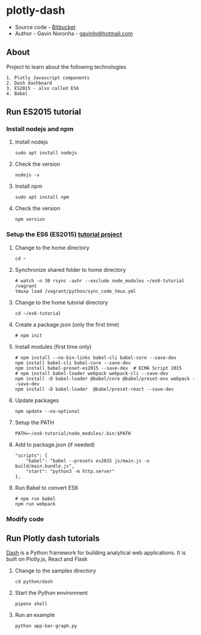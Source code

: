 # plotly-dash

* Source code - [Bitbucket][1]
* Author - Gavin Noronha - <gavinln@hotmail.com>

[1]: https://bitbucket.org/gavinln/plotly-dash/

## About

Project to learn about the following technologies

    1. Plotly Javascript components
    2. Dash dashboard
    3. ES2015 - also called ES6
    4. Babel

## Run ES2015 tutorial

### Install nodejs and npm

1. Install nodejs

    ```
    sudo apt install nodejs
    ```

2. Check the version

    ```
    nodejs -v
    ```

3. Install npm

    ```
    sudo apt install npm
    ```

4. Check the version

    ```
    npm version
    ```

### Setup the ES6 (ES2015) [tutorial project][100]

[100]: https://github.com/ccoenraets/es6-tutorial

1. Change to the home directory

    ```
    cd ~
    ```

2. Synchronize shared folder to home directory

    ```
    # watch -n 30 rsync -avhr --exclude node_modules ~/es6-tutorial /vagrant
    tmuxp load /vagrant/python/sync_code_tmux.yml
    ```

3. Change to the home tutorial directory

    ```
    cd ~/es6-tutorial
    ```

4. Create a package.json (only the first time)

    ```
    # npm init
    ```

5. Install modules (first time only)

    ```
    # npm install --no-bin-links babel-cli babel-core --save-dev
    npm install babel-cli babel-core --save-dev
    npm install babel-preset-es2015 --save-dev  # ECMA Script 2015
    # npm install babel-loader webpack webpack-cli --save-dev
    npm install -D babel-loader @babel/core @babel/preset-env webpack --save-dev
    npm install -D babel-loader  @babel/preset-react --save-dev
    ```

6. Update packages

    ```
    npm update --no-optional
    ```

9. Setup the PATH

    ```
    PATH=~/es6-tutorial/node_modules/.bin:$PATH
    ```

10. Add to package.json (if needed)

    ```
    "scripts": {
        "babel": "babel --presets es2015 js/main.js -o build/main.bundle.js",
        "start": "python3 -m http.server"
    },
    ```

11. Run Babel to convert ES6

    ```
    # npm run babel
    npm run webpack
    ```

### Modify code

## Run Plotly dash tutorials

[Dash][200] is a Python framework for building analytical web applications. It
is built on Plotly.js, React and Flask

[200]: https://github.com/plotly/dash

1. Change to the samples directory

    ```
    cd python/dash
    ```

2. Start the Python environment

    ```
    pipenv shell
    ```

3. Run an example

    ```
    python app-bar-graph.py
    ```

